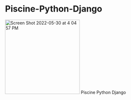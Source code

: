 # Piscine-Python-Django

<img width="246" alt="Screen Shot 2022-05-30 at 4 04 57 PM" src="https://user-images.githubusercontent.com/17023077/170998730-956f5323-dd23-43a5-afed-8a020add984b.png">
Piscine Python Django

